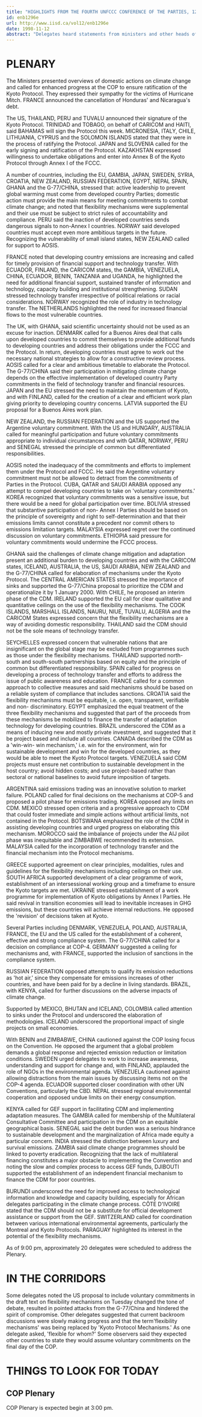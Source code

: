 ```yaml
---
title: "HIGHLIGHTS FROM THE FOURTH UNFCCC CONFERENCE OF THE PARTIES, 12 NOVEMBER 1998"
id: enb1296e
url: http://www.iisd.ca/vol12/enb1296e
date: 1998-11-12
abstract: "Delegates heard statements from ministers and other heads of  delegation in a high level segment. High level informal  consultations were held throughout the day."
---
```


# PLENARY

The Ministers presented overviews of domestic actions on climate  change and called for enhanced progress at the COP to ensure  ratification of the Kyoto Protocol. They expressed their  sympathy for the victims of Hurricane Mitch. FRANCE announced  the cancellation of Honduras' and Nicaragua's debt.

The US, THAILAND, PERU and TUVALU announced their signature of  the Kyoto Protocol. TRINIDAD and TOBAGO, on behalf of CARICOM  and HAITI, said BAHAMAS will sign the Protocol this week.  MICRONESIA, ITALY, CHILE, LITHUANIA, CYPRUS and the SOLOMON  ISLANDS stated that they were in the process of ratifying the  Protocol. JAPAN and SLOVENIA called for the early signing and  ratification of the Protocol. KAZAKHSTAN expressed willingness  to undertake obligations and enter into Annex B of the Kyoto  Protocol through Annex I of the FCCC.

A number of countries, including the EU, GAMBIA, JAPAN, SWEDEN,  SYRIA, CROATIA, NEW ZEALAND, RUSSIAN FEDERATION, EGYPT, NEPAL  SPAIN, GHANA and the G-77/CHINA, stressed that: active  leadership to prevent global warming must come from developed  country Parties; domestic action must provide the main means for  meeting commitments to combat climate change; and noted that  flexibility mechanisms were supplemental and their use must be  subject to strict rules of accountability and compliance. PERU  said the inaction of developed countries sends dangerous signals  to non-Annex I countries. NORWAY said developed countries must  accept even more ambitious targets in the future. Recognizing  the vulnerability of small island states, NEW ZEALAND called for  support to AOSIS.

FRANCE noted that developing country emissions are increasing  and called for timely provision of financial support and  technology transfer. With ECUADOR, FINLAND, the CARICOM states,  the GAMBIA, VENEZUELA, CHINA, ECUADOR, BENIN, TANZANIA and  UGANDA, he highlighted the need for additional financial  support, sustained transfer of information and technology,  capacity building and institutional strengthening. SUDAN  stressed technology transfer irrespective of political relations  or racial considerations. NORWAY recognized the role of industry  in technology transfer. The NETHERLANDS highlighted the need for  increased financial flows to the most vulnerable countries.

The UK, with GHANA, said scientific uncertainty should not be  used as an excuse for inaction. DENMARK called for a Buenos  Aires deal that calls upon developed countries to commit  themselves to provide additional funds to developing countries  and address their obligations under the FCCC and the Protocol.  In return, developing countries must agree to work out the  necessary national strategies to allow for a constructive review  process. AOSIS called for a clear and ambitious timetable to  elaborate the Protocol. The G-77/CHINA said their participation  in mitigating climate change depends on the effective  implementation of developed country Party commitments in the  field of technology transfer and financial resources. JAPAN and  the EU stressed the need to maintain the momentum of Kyoto, and  with FINLAND, called for the creation of a clear and efficient  work plan giving priority to developing country concerns. LATVIA  supported the EU proposal for a Buenos Aires work plan.

NEW ZEALAND, the RUSSIAN FEDERATION and the US supported the  Argentine voluntary commitment. With the US and HUNGARY,  AUSTRALIA called for meaningful participation and future  voluntary commitments appropriate to individual circumstances  and with QATAR, NORWAY, PERU and SENEGAL stressed the principle  of common but differentiated responsibilities.

AOSIS noted the inadequacy of the commitments and efforts to  implement them under the Protocol and FCCC. He said the  Argentine voluntary commitment must not be allowed to detract  from the commitments of Parties in the Protocol. CUBA, QATAR and  SAUDI ARABIA opposed any attempt to compel developing countries  to take on 'voluntary commitments.' KOREA recognized that voluntary commitments was a sensitive  issue, but there would be a need for global participation over  time. BOLIVIA stressed that substantive participation of non- Annex I Parties should be based on the principle of sovereignty  and right to self-determination and that their emissions limits  cannot constitute a precedent nor commit others to emissions  limitation targets. MALAYSIA expressed regret over the continued  discussion on voluntary commitments. ETHIOPIA said pressure for  voluntary commitments would undermine the FCCC process.

GHANA said the challenges of climate change mitigation and  adaptation present an additional burden to developing countries  and with the CARICOM states, ICELAND, AUSTRALIA, the US, SAUDI  ARABIA, NEW ZEALAND and the G-77/CHINA called for elaboration of  mechanisms under the Kyoto Protocol. The CENTRAL AMERICAN STATES  stressed the importance of sinks and supported the G-77/China  proposal to prioritize the CDM and operationalize it by 1  January 2000. With CHILE, he proposed an interim phase of the  CDM. IRELAND supported the EU call for clear qualitative and  quantitative ceilings on the use of the flexibility mechanisms.  The COOK ISLANDS, MARSHALL ISLANDS, NAURU, NIUE, TUVALU, ALGERIA  and the CARICOM States expressed concern that the flexibility  mechanisms are a way of avoiding domestic responsibility.  THAILAND said the CDM should not be the sole means of technology  transfer.

SEYCHELLES expressed concern that vulnerable nations that are  insignificant on the global stage may be excluded from  programmes such as those under the flexibility mechanisms.  THAILAND supported north-south and south-south partnerships  based on equity and the principle of common but differentiated  responsibility. SPAIN called for progress on developing a  process of technology transfer and efforts to address the issue  of public awareness and education. FRANCE called for a common  approach to collective measures and said mechanisms should be  based on a reliable system of compliance that includes  sanctions. CROATIA said the flexibility mechanisms must be  equitable, i.e. open, transparent, verifiable and non- discriminatory. EGYPT emphasized the equal treatment of the  three flexibility mechanisms and suggested that part of the  proceeds from these mechanisms be mobilized to finance the  transfer of adaptation technology for developing countries.  BRAZIL underscored the CDM as a means of inducing new and mostly  private investment, and suggested that it be project based and  include all countries. CANADA described the CDM as a 'win-win- win mechanism,' i.e. win for the environment, win for  sustainable development and win for the developed countries, as  they would be able to meet the Kyoto Protocol targets. VENEZUELA  said CDM projects must ensure net contribution to sustainable  development in the host country; avoid hidden costs; and use  project-based rather than sectoral or national baselines to  avoid future imposition of targets.

ARGENTINA said emissions trading was an innovative solution to  market failure. POLAND called for final decisions on the  mechanisms at COP-5 and proposed a pilot phase for emissions  trading. KOREA opposed any limits on CDM. MEXICO stressed open  criteria and a progressive approach to CDM that could foster  immediate and simple actions without artificial limits, not  contained in the Protocol. BOTSWANA emphasized the role of the  CDM in assisting developing countries and urged progress on  elaborating this mechanism. MOROCCO said the imbalance of  projects under the AIJ pilot phase was inequitable and ZIMBABWE  recommended its extension. MALAYSIA called for the incorporation  of technology transfer and the financial mechanism into the  Protocol mechanisms.

GREECE supported agreement on clear principles, modalities,  rules and guidelines for the flexibility mechanisms including  ceilings on their use. SOUTH AFRICA supported development of a  clear programme of work, establishment of an intersessional  working group and a timeframe to ensure the Kyoto targets are  met. UKRAINE stressed establishment of a work programme for  implementation of Kyoto obligations by Annex I Parties. He said  revival in transition economies will lead to inevitable  increases in GHG emissions, but these countries will achieve  internal reductions. He opposed the 'revision' of decisions  taken at Kyoto.

Several Parties including DENMARK, VENEZUELA, POLAND, AUSTRALIA,  FRANCE, the EU and the US called for the establishment of a  coherent, effective and strong compliance system. The G-77/CHINA  called for a decision on compliance at COP-4. GERMANY suggested  a ceiling for mechanisms and, with FRANCE, supported the  inclusion of sanctions in the compliance system.

RUSSIAN FEDERATION opposed attempts to qualify its emission  reductions as 'hot air,' since they compensate for emissions  increases of other countries, and have been paid for by a  decline in living standards. BRAZIL, with KENYA, called for  further discussions on the adverse impacts of climate change.

Supported by MEXICO, BHUTAN and ICELAND, COLOMBIA called  attention to sinks under the Protocol and underscored the  elaboration of methodologies. ICELAND underscored the  proportional impact of single projects on small economies.

With BENIN and ZIMBABWE, CHINA cautioned against the COP losing  focus on the Convention. He opposed the argument that a global  problem demands a global response and rejected emission  reduction or limitation conditions. SWEDEN urged delegates to  work to increase awareness, understanding and support for change  and, with FINLAND, applauded the role of NGOs in the  environmental agenda. VENEZUELA cautioned against allowing  distractions from the main issues by discussing items not on the  COP-4 agenda. ECUADOR supported closer coordination with other  UN Conventions, particularly the CBD. NEPAL stressed regional  environmental cooperation and opposed undue limits on their  energy consumption.

KENYA called for GEF support in facilitating CDM and  implementing adaptation measures. The GAMBIA called for  membership of the Multilateral Consultative Committee and  participation in the CDM on an equitable geographical basis.  SENEGAL said the debt burden was a serious hindrance to  sustainable development and the marginalization of Africa made  equity a particular concern. INDIA stressed the distinction  between luxury and survival emissions. ZAMBIA said climate  change programmes should be linked to poverty eradication.  Recognizing that the lack of multilateral financing constitutes  a major obstacle to implementing the Convention and noting the  slow and complex process to access GEF funds, DJIBOUTI supported  the establishment of an independent financial mechanism to  finance the CDM for poor countries.

BURUNDI underscored the need for improved access to  technological information and knowledge and capacity building,  especially for African delegates participating in the climate  change process. CÔTE D'IVOIRE stated that the CDM should not be  a substitute for official development assistance or support from  the GEF. SWITZERLAND called for coordination between various  international environmental agreements, particularly the  Montreal and Kyoto Protocols. PARAGUAY highlighted its interest  in the potential of the flexibility mechanisms.

As of 9:00 pm, approximately 20 delegates were scheduled to  address the Plenary.

# IN THE CORRIDORS

Some delegates noted the US proposal to include voluntary  commitments in the draft text on flexibility mechanisms on  Tuesday changed the tone of debate, resulted in pointed attacks  from the G-77/China and hindered the spirit of compromise. Other  delegates suggested that current backroom discussions were  slowly making progress and that the term'flexibility mechanisms'  was being replaced by 'Kyoto Protocol Mechanisms.' As one  delegate asked, 'flexible for whom?' Some observers said they  expected other countries to state they would assume voluntary  commitments on the final day of the COP.

# THINGS TO LOOK FOR TODAY

## COP Plenary

COP Plenary is expected begin at 3:00 pm.